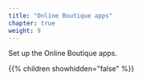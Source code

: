 ```yaml
---
title: "Online Boutique apps"
chapter: true
weight: 9
---
```

Set up the Online Boutique apps.

{{% children showhidden="false" %}}